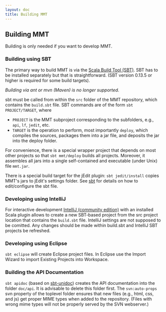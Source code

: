 ```yaml
---
layout: doc
title: Building MMT
---
```


## Building MMT

Building is only needed if you want to develop MMT.

### Building using SBT

The primary way to build MMT is via the [Scala Build Tool (SBT)](http://www.scala-sbt.org/).
SBT has to be installed separately but that is straightforward. (SBT version 0.13.5 or higher is required for some build targets).

*Building via ant or mvn (Maven) is no longer supported.*

sbt must be called from within the `src` folder of the MMT repository, which contains the `build.sbt` file.
SBT commands are of the form `sbt PROJECT/TARGET`, where

* `PROJECT` is the MMT subproject corresponding to the subfolders, e.g., `api`, `lf`, `jedit`, etc.
* `TARGET` is the operation to perform, most importantly `deploy`, which compiles the sources, packages them into a jar file, and deposits the jar into the deploy folder. 

For convenience, there is a special wrapper project that depends on most other projects so that `sbt mmt/deploy` builds all projects.
Moreover, it assembles all jars into a single self-contained and executable (under Unix) file `mmt.jar`.

There is a special build target for the jEdit plugin: `sbt jedit/install` copies MMT's jars to jEdit's settings folder.
See [sbt](sbt.html) for details on how to edit/configure the sbt file.

### Developing using IntelliJ

For interactive development [IntelliJ (community edition)](https://www.jetbrains.com/idea/) with an installed Scala plugin allows to create a new SBT-based project from the src project location that contains the `build.sbt` file. IntelliJ settings are not supposed to be comitted. Any changes should be made within build.sbt and IntelliJ SBT projects be refreshed.

### Developing using Eclipse

`sbt eclipse` will create Eclipse project files. In Eclipse use the Import Wizard to import Existing Projects into Workspace.

### Building the API Documentation

`sbt apidoc` (based on [sbt-unidoc](https://github.com/sbt/sbt-unidoc)) creates the API documentation into the folder `doc/api`.
It is advisable to delete this folder first.
The `svn:auto-props` svn property of the toplevel folder ensures that new files (e.g., html, css, and js) get proper MIME types when added to the repository. (Files with wrong mime types will not be properly served by the SVN webserver.) 
